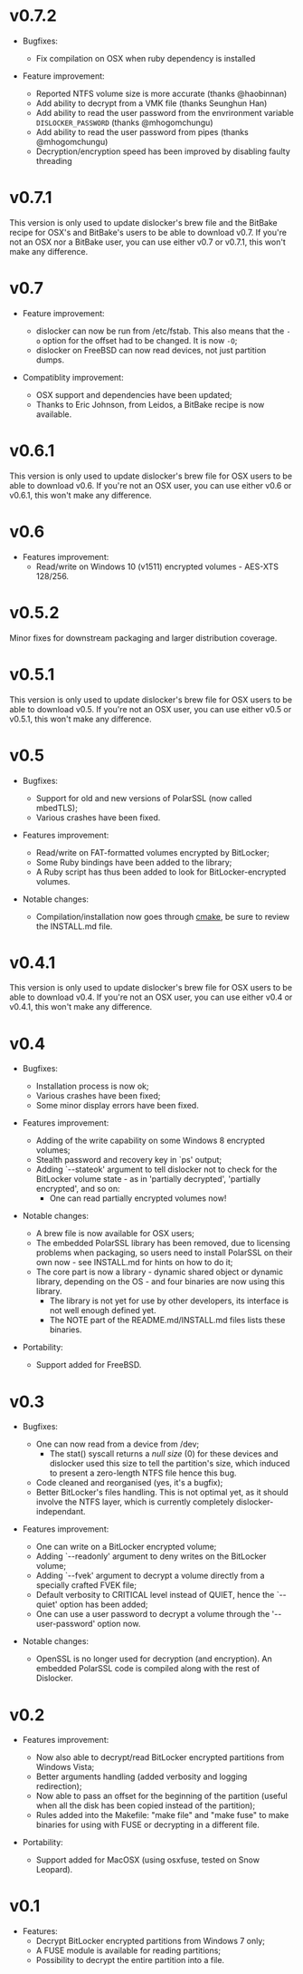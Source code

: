 # v0.7.2
- Bugfixes:
    - Fix compilation on OSX when ruby dependency is installed

- Feature improvement:
    - Reported NTFS volume size is more accurate (thanks @haobinnan)
    - Add ability to decrypt from a VMK file (thanks Seunghun Han)
    - Add ability to read the user password from the envrironment variable `DISLOCKER_PASSWORD` (thanks @mhogomchungu)
    - Add ability to read the user password from pipes (thanks @mhogomchungu)
    - Decryption/encryption speed has been improved by disabling faulty threading

# v0.7.1
This version is only used to update dislocker's brew file and the BitBake recipe
for OSX's and BitBake's users to be able to download v0.7. If you're not an OSX
nor a BitBake user, you can use either v0.7 or v0.7.1, this won't make any
difference.

# v0.7
- Feature improvement:
    - dislocker can now be run from /etc/fstab. This also means that the `-o`
    option for the offset had to be changed. It is now `-O`;
    - dislocker on FreeBSD can now read devices, not just partition dumps.

- Compatiblity improvement:
    - OSX support and dependencies have been updated;
    - Thanks to Eric Johnson, from Leidos, a BitBake recipe is now available.

# v0.6.1
This version is only used to update dislocker's brew file for OSX users
to be able to download v0.6. If you're not an OSX user, you can use either v0.6
or v0.6.1, this won't make any difference.

# v0.6
- Features improvement:
    - Read/write on Windows 10 (v1511) encrypted volumes - AES-XTS 128/256.

# v0.5.2
Minor fixes for downstream packaging and larger distribution coverage.

# v0.5.1
This version is only used to update dislocker's brew file for OSX users
to be able to download v0.5. If you're not an OSX user, you can use either v0.5
or v0.5.1, this won't make any difference.

# v0.5
- Bugfixes:
    - Support for old and new versions of PolarSSL (now called mbedTLS);
    - Various crashes have been fixed.

- Features improvement:
    - Read/write on FAT-formatted volumes encrypted by BitLocker;
    - Some Ruby bindings have been added to the library;
    - A Ruby script has thus been added to look for BitLocker-encrypted volumes.

- Notable changes:
    - Compilation/installation now goes through [cmake](https://cmake.org/), be
    sure to review the INSTALL.md file.

# v0.4.1
This version is only used to update dislocker's brew file for OSX users
to be able to download v0.4. If you're not an OSX user, you can use either v0.4
or v0.4.1, this won't make any difference.

# v0.4
- Bugfixes:
    - Installation process is now ok;
    - Various crashes have been fixed;
    - Some minor display errors have been fixed.

- Features improvement:
    - Adding of the write capability on some Windows 8 encrypted volumes;
    - Stealth password and recovery key in `ps' output;
    - Adding `--stateok' argument to tell dislocker not to check for the BitLocker
    volume state - as in 'partially decrypted', 'partially encrypted', and so on:
        - One can read partially encrypted volumes now!

- Notable changes:
    - A brew file is now available for OSX users;
    - The embedded PolarSSL library has been removed, due to licensing problems
      when packaging, so users need to install PolarSSL on their own now - see
      INSTALL.md for hints on how to do it;
    - The core part is now a library - dynamic shared object or dynamic library,
      depending on the OS - and four binaries are now using this library.
        - The library is not yet for use by other developers, its interface is not
          well enough defined yet.
        - The NOTE part of the README.md/INSTALL.md files lists these binaries.

- Portability:
    - Support added for FreeBSD.


# v0.3
- Bugfixes:
    - One can now read from a device from /dev;
        - The stat() syscall returns a *null size* (0) for these devices and
          dislocker used this size to tell the partition's size, which induced to
          present a zero-length NTFS file hence this bug.
    - Code cleaned and reorganised (yes, it's a bugfix);
    - Better BitLocker's files handling. This is not optimal yet, as it should
      involve the NTFS layer, which is currently completely dislocker-independant.

- Features improvement:
    - One can write on a BitLocker encrypted volume;
    - Adding `--readonly' argument to deny writes on the BitLocker volume;
    - Adding `--fvek' argument to decrypt a volume directly from a specially
      crafted FVEK file;
    - Default verbosity to CRITICAL level instead of QUIET, hence the `--quiet'
      option has been added;
    - One can use a user password to decrypt a volume through the
      '--user-password' option now.

- Notable changes:
    - OpenSSL is no longer used for decryption (and encryption). An embedded
      PolarSSL code is compiled along with the rest of Dislocker.


# v0.2
- Features improvement:
    - Now also able to decrypt/read BitLocker encrypted partitions from Windows
      Vista;
    - Better arguments handling (added verbosity and logging redirection);
    - Now able to pass an offset for the beginning of the partition (useful when
      all the disk has been copied instead of the partition);
    - Rules added into the Makefile: "make file" and "make fuse" to make binaries
      for using with FUSE or decrypting in a different file.

- Portability:
    - Support added for MacOSX (using osxfuse, tested on Snow Leopard).


# v0.1
- Features:
    - Decrypt BitLocker encrypted partitions from Windows 7 only;
    - A FUSE module is available for reading partitions;
    - Possibility to decrypt the entire partition into a file.
